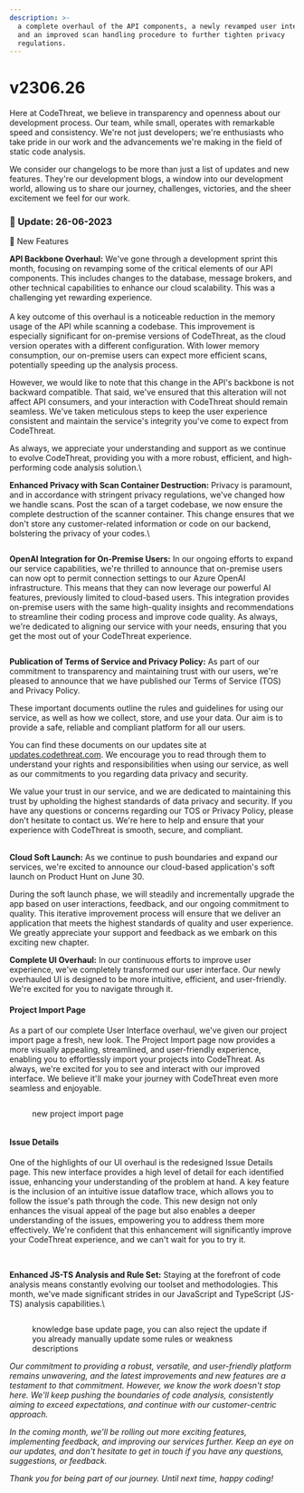 ```yaml
---
description: >-
  a complete overhaul of the API components, a newly revamped user interface,
  and an improved scan handling procedure to further tighten privacy
  regulations.
---
```


# v2306.26

Here at CodeThreat, we believe in transparency and openness about our development process. Our team, while small, operates with remarkable speed and consistency. We're not just developers; we're enthusiasts who take pride in our work and the advancements we're making in the field of static code analysis.

We consider our changelogs to be more than just a list of updates and new features. They're our development blogs, a window into our development world, allowing us to share our journey, challenges, victories, and the sheer excitement we feel for our work.



### 🌟 Update: 26-06-2023

🚀 New Features

**API Backbone Overhaul:** We've gone through a development sprint this month, focusing on revamping some of the critical elements of our API components. This includes changes to the database, message brokers, and other technical capabilities to enhance our cloud scalability. This was a challenging yet rewarding experience. \
\
A key outcome of this overhaul is a noticeable reduction in the memory usage of the API while scanning a codebase. This improvement is especially significant for on-premise versions of CodeThreat, as the cloud version operates with a different configuration. With lower memory consumption, our on-premise users can expect more efficient scans, potentially speeding up the analysis process.

However, we would like to note that this change in the API's backbone is not backward compatible. That said, we've ensured that this alteration will not affect API consumers, and your interaction with CodeThreat should remain seamless. We've taken meticulous steps to keep the user experience consistent and maintain the service's integrity you've come to expect from CodeThreat.

As always, we appreciate your understanding and support as we continue to evolve CodeThreat, providing you with a more robust, efficient, and high-performing code analysis solution.\


**Enhanced Privacy with Scan Container Destruction:** Privacy is paramount, and in accordance with stringent privacy regulations, we've changed how we handle scans. Post the scan of a target codebase, we now ensure the complete destruction of the scanner container. This change ensures that we don't store any customer-related information or code on our backend, bolstering the privacy of your codes.\


<figure><img src="../.gitbook/assets/image (15) (1).png" alt=""><figcaption></figcaption></figure>

**OpenAI Integration for On-Premise Users:** In our ongoing efforts to expand our service capabilities, we're thrilled to announce that on-premise users can now opt to permit connection settings to our Azure OpenAI infrastructure. This means that they can now leverage our powerful AI features, previously limited to cloud-based users. This integration provides on-premise users with the same high-quality insights and recommendations to streamline their coding process and improve code quality. As always, we're dedicated to aligning our service with your needs, ensuring that you get the most out of your CodeThreat experience.

<figure><img src="../.gitbook/assets/image (23).png" alt=""><figcaption></figcaption></figure>

**Publication of Terms of Service and Privacy Policy:** As part of our commitment to transparency and maintaining trust with our users, we're pleased to announce that we have published our Terms of Service (TOS) and Privacy Policy.

These important documents outline the rules and guidelines for using our service, as well as how we collect, store, and use your data. Our aim is to provide a safe, reliable and compliant platform for all our users.

You can find these documents on our updates site at [updates.codethreat.com](https://updates.codethreat.com/). We encourage you to read through them to understand your rights and responsibilities when using our service, as well as our commitments to you regarding data privacy and security.

We value your trust in our service, and we are dedicated to maintaining this trust by upholding the highest standards of data privacy and security. If you have any questions or concerns regarding our TOS or Privacy Policy, please don't hesitate to contact us. We're here to help and ensure that your experience with CodeThreat is smooth, secure, and compliant.

\
**Cloud Soft Launch:** As we continue to push boundaries and expand our services, we're excited to announce our cloud-based application's soft launch on Product Hunt on June 30.

During the soft launch phase, we will steadily and incrementally upgrade the app based on user interactions, feedback, and our ongoing commitment to quality. This iterative improvement process will ensure that we deliver an application that meets the highest standards of quality and user experience. We greatly appreciate your support and feedback as we embark on this exciting new chapter.

**Complete UI Overhaul:** In our continuous efforts to improve user experience, we've completely transformed our user interface. Our newly overhauled UI is designed to be more intuitive, efficient, and user-friendly. We're excited for you to navigate through it.

#### Project Import Page

&#x20;   As a part of our complete User Interface overhaul, we've given our project import page a fresh, new look. The Project Import page now provides a more visually appealing, streamlined, and user-friendly experience, enabling you to effortlessly import your projects into CodeThreat. As always, we're excited for you to see and interact with our improved interface. We believe it'll make your journey with CodeThreat even more seamless and enjoyable.

<figure><img src="../.gitbook/assets/image (19).png" alt=""><figcaption><p>new project import page</p></figcaption></figure>

<figure><img src="../.gitbook/assets/image (18).png" alt=""><figcaption></figcaption></figure>

#### Issue Details&#x20;

&#x20;   One of the highlights of our UI overhaul is the redesigned Issue Details page. This new interface provides a high level of detail for each identified issue, enhancing your understanding of the problem at hand. A key feature is the inclusion of an intuitive issue dataflow trace, which allows you to follow the issue's path through the code. This new design not only enhances the visual appeal of the page but also enables a deeper understanding of the issues, empowering you to address them more effectively. We're confident that this enhancement will significantly improve your CodeThreat experience, and we can't wait for you to try it.

<figure><img src="../.gitbook/assets/image (21).png" alt=""><figcaption></figcaption></figure>

\
**Enhanced JS-TS Analysis and Rule Set:** Staying at the forefront of code analysis means constantly evolving our toolset and methodologies. This month, we've made significant strides in our JavaScript and TypeScript (JS-TS) analysis capabilities.\


<figure><img src="../.gitbook/assets/image (16).png" alt=""><figcaption><p>knowledge base update page, you can also reject the update if you already manually update some rules or weakness descriptions</p></figcaption></figure>

_Our commitment to providing a robust, versatile, and user-friendly platform remains unwavering, and the latest improvements and new features are a testament to that commitment. However, we know the work doesn't stop here. We'll keep pushing the boundaries of code analysis, consistently aiming to exceed expectations, and continue with our customer-centric approach._

_In the coming month, we'll be rolling out more exciting features, implementing feedback, and improving our services further. Keep an eye on our updates, and don't hesitate to get in touch if you have any questions, suggestions, or feedback._

_Thank you for being part of our journey. Until next time, happy coding!_
